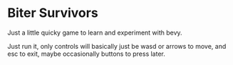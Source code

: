# Biter Survivors

Just a little quicky game to learn and experiment with bevy.

Just run it, only controls will basically just be wasd or arrows to move, and esc to exit, maybe occasionally buttons to press later.
